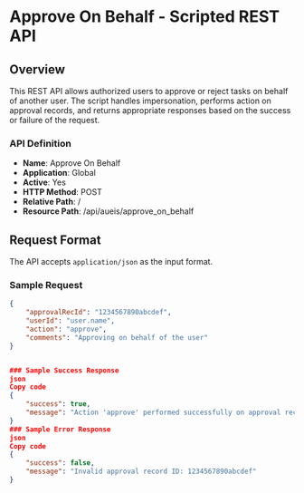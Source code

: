 # Approve On Behalf - Scripted REST API

## Overview
This REST API allows authorized users to approve or reject tasks on behalf of another user. The script handles impersonation, performs action on approval records, and returns appropriate responses based on the success or failure of the request.

### API Definition
- **Name**: Approve On Behalf
- **Application**: Global
- **Active**: Yes
- **HTTP Method**: POST
- **Relative Path**: /
- **Resource Path**: /api/aueis/approve_on_behalf

## Request Format
The API accepts `application/json` as the input format.

### Sample Request
```json
{
    "approvalRecId": "1234567890abcdef",
    "userId": "user.name",
    "action": "approve",
    "comments": "Approving on behalf of the user"
}


### Sample Success Response
json
Copy code
{
    "success": true,
    "message": "Action 'approve' performed successfully on approval record."
}
### Sample Error Response
json
Copy code
{
    "success": false,
    "message": "Invalid approval record ID: 1234567890abcdef"
}
